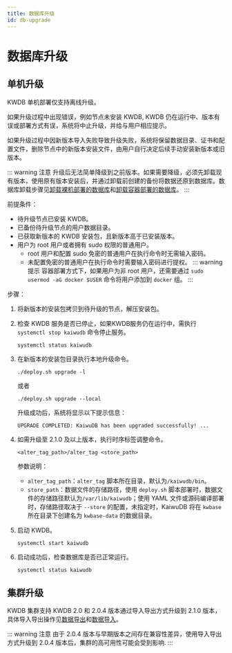 ```yaml
---
title: 数据库升级
id: db-upgrade
---
```


# 数据库升级

## 单机升级

KWDB 单机部署仅支持离线升级。

如果升级过程中出现错误，例如节点未安装 KWDB, KWDB 仍在运行中、版本有误或部署方式有误，系统将中止升级，并给与用户相应提示。

如果升级过程中因新版本导入失败导致升级失败，系统将保留数据目录、证书和配置文件，删除节点中的新版本安装文件，由用户自行决定后续手动安装新版本或旧版本。

::: warning 注意
升级后无法简单降级到之前版本。如果需要降级，必须先卸载现有版本，使用原有版本安装后，并通过卸载前创建的备份将数据还原到数据库。数据库卸载步骤见[卸载裸机部署的数据库](../deployment/bare-metal/uninstall-db-bare-metal.md)和[卸载容器部署的数据库](../deployment/docker/uninstall-db-docker.md)。
:::

前提条件：

- 待升级节点已安装 KWDB。
- 已备份待升级节点的用户数据目录。
- 已获取新版本的 KWDB 安装包，且新版本高于已安装版本。
- 用户为 root 用户或者拥有 sudo 权限的普通用户。
  - root 用户和配置 sudo 免密的普通用户在执行命令时无需输入密码。
  - 未配置免密的普通用户在执行命令时需要输入密码进行提权。
  ::: warning 提示
   容器部署方式下，如果用户为非 root 用户，还需要通过 `sudo usermod -aG docker $USER` 命令将用户添加到 `docker` 组。
  :::

步骤：

1. 将新版本的安装包拷贝到待升级的节点，解压安装包。

2. 检查 KWDB 服务是否已停止，如果KWDB服务仍在运行中，需执行 `systemctl stop kaiwudb` 命令停止服务。

   ```Shell
   systemctl status kaiwudb
   ```

3. 在新版本的安装包目录执行本地升级命令。

   ```Shell
   ./deploy.sh upgrade -l
   ```

   或者

   ```Shell
   ./deploy.sh upgrade --local
   ```

   升级成功后，系统将显示以下提示信息：

   ```Shell
   UPGRADE COMPLETED: KaiwuDB has been upgraded successfully! ...
   ```

4. 如需升级至 2.1.0 及以上版本，执行时序标签调整命令。

   ```Shell
   <alter_tag_path>/alter_tag <store_path>
   ```

   参数说明：

   - `alter_tag_path`：`alter_tag` 脚本所在目录，默认为`/kaiwudb/bin`。
   - `store_path`：数据文件的存储路径，使用 `deploy.sh` 脚本部署时，数据文件的存储路径默认为`/var/lib/kaiwudb`；使用 YAML 文件或源码编译部署时，存储路径取决于 `--store` 的配置，未指定时，KaiwuDB 将在 `kwbase` 所在目录下创建名为 `kwbase-data` 的数据目录。

5. 启动 KWDB。

   ```Shell
   systemctl start kaiwudb
   ```

6. 启动成功后，检查数据库是否已正常运行。

   ```Shell
   systemctl status kaiwudb
   ```

## 集群升级

KWDB 集群支持 KWDB 2.0 和 2.0.4 版本通过导入导出方式升级到 2.1.0 版本，具体导入导出操作见[数据导出](../db-administration/import-export-data/export-data.md)和[数据导入](../db-administration/import-export-data/import-data.md)。

::: warning 注意
由于 2.0.4 版本与早期版本之间存在兼容性差异，使用导入导出方式升级到 2.0.4 版本后，集群的高可用性可能会受到影响.
:::